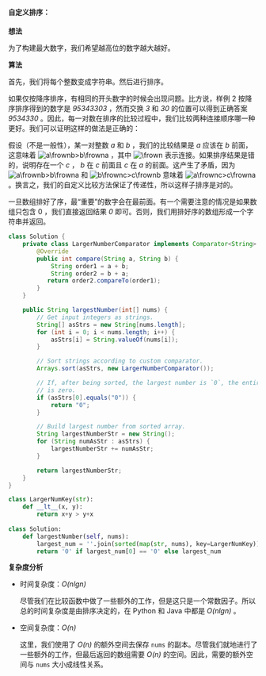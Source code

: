 #### 自定义排序：

**想法**

为了构建最大数字，我们希望越高位的数字越大越好。

**算法**

首先，我们将每个整数变成字符串。然后进行排序。

如果仅按降序排序，有相同的开头数字的时候会出现问题。比方说，样例 2 按降序排序得到的数字是 *95343303* ，然而交换 *3* 和 *30* 的位置可以得到正确答案 *9534330* 。因此，每一对数在排序的比较过程中，我们比较两种连接顺序哪一种更好。我们可以证明这样的做法是正确的：

假设（不是一般性），某一对整数 *a* 和 *b* ，我们的比较结果是 *a* 应该在 *b* 前面，这意味着 ![a\frownb>b\frowna ](./p__afrown_b___bfrown_a_.png)  ，其中 ![\frown ](./p__frown_.png)  表示连接。如果排序结果是错的，说明存在一个 *c* ， *b* 在 *c* 前面且 *c* 在 *a* 的前面。这产生了矛盾，因为 ![a\frownb>b\frowna ](./p__afrown_b___bfrown_a_.png)  和 ![b\frownc>c\frownb ](./p__bfrown_c___cfrown_b_.png)  意味着 ![a\frownc>c\frowna ](./p__afrown_c___cfrown_a_.png)  。换言之，我们的自定义比较方法保证了传递性，所以这样子排序是对的。

一旦数组排好了序，最“重要”的数字会在最前面。有一个需要注意的情况是如果数组只包含 0 ，我们直接返回结果 *0* 即可。否则，我们用排好序的数组形成一个字符串并返回。

```Java []
class Solution {
    private class LargerNumberComparator implements Comparator<String> {
        @Override
        public int compare(String a, String b) {
            String order1 = a + b;
            String order2 = b + a;
           return order2.compareTo(order1);
        }
    }

    public String largestNumber(int[] nums) {
        // Get input integers as strings.
        String[] asStrs = new String[nums.length];
        for (int i = 0; i < nums.length; i++) {
            asStrs[i] = String.valueOf(nums[i]);
        }

        // Sort strings according to custom comparator.
        Arrays.sort(asStrs, new LargerNumberComparator());

        // If, after being sorted, the largest number is `0`, the entire number
        // is zero.
        if (asStrs[0].equals("0")) {
            return "0";
        }

        // Build largest number from sorted array.
        String largestNumberStr = new String();
        for (String numAsStr : asStrs) {
            largestNumberStr += numAsStr;
        }

        return largestNumberStr;
    }
}
```

```Python []
class LargerNumKey(str):
    def __lt__(x, y):
        return x+y > y+x
        
class Solution:
    def largestNumber(self, nums):
        largest_num = ''.join(sorted(map(str, nums), key=LargerNumKey))
        return '0' if largest_num[0] == '0' else largest_num
```

**复杂度分析**

* 时间复杂度：*O(nlgn)*

    尽管我们在比较函数中做了一些额外的工作，但是这只是一个常数因子。所以总的时间复杂度是由排序决定的，在 Python 和 Java 中都是 *O(nlgn)* 。

* 空间复杂度：*O(n)*

    这里，我们使用了 *O(n)* 的额外空间去保存 `nums` 的副本。尽管我们就地进行了一些额外的工作，但最后返回的数组需要 *O(n)* 的空间。因此，需要的额外空间与 `nums` 大小成线性关系。
